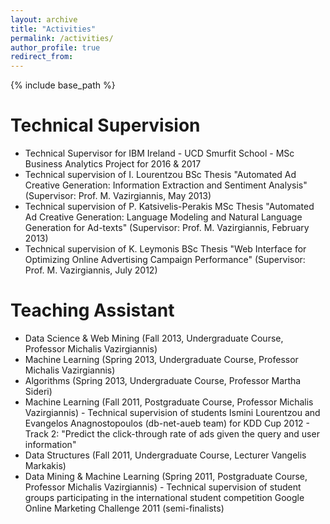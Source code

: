 ```yaml
---
layout: archive
title: "Activities"
permalink: /activities/
author_profile: true
redirect_from:
---
```


{% include base_path %}

Technical Supervision
======
* Technical Supervisor for IBM Ireland - UCD Smurfit School - MSc Business Analytics Project for 2016 & 2017
* Technical supervision of I. Lourentzou BSc Thesis "Automated Ad Creative Generation: Information Extraction and Sentiment Analysis" (Supervisor: Prof. M. Vazirgiannis, May 2013)
* Technical supervision of P. Katsivelis-Perakis MSc Thesis "Automated Ad Creative Generation: Language Modeling and Natural Language Generation for Ad-texts" (Supervisor: Prof. M. Vazirgiannis, February 2013)
* Technical supervision of K. Leymonis BSc Thesis "Web Interface for Optimizing Online Advertising Campaign Performance" (Supervisor: Prof. M. Vazirgiannis, July 2012)


Teaching Assistant
======
* Data Science & Web Mining (Fall 2013, Undergraduate Course, Professor Michalis Vazirgiannis)
* Machine Learning (Spring 2013, Undergraduate Course, Professor Michalis Vazirgiannis)
* Algorithms (Spring 2013, Undergraduate Course, Professor Martha Sideri)
* Machine Learning (Fall 2011, Postgraduate Course, Professor Michalis Vazirgiannis) - Technical supervision of students Ismini Lourentzou and Evangelos Anagnostopoulos (db-net-aueb team) for KDD Cup 2012 - Track 2: "Predict the click-through rate of ads given the query and user information"
* Data Structures (Fall 2011, Undergraduate Course, Lecturer Vangelis Markakis)
* Data Mining & Machine Learning (Spring 2011, Postgraduate Course, Professor Michalis Vazirgiannis) - Technical supervision of student groups participating in the international student competition Google Online Marketing Challenge 2011 (semi-finalists)

